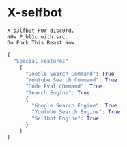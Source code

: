 # X-selfbot

    
    X s3lfb0t F0r d1sc0rd.
    N0w P_bl1c with src.
    Do Fork This Beast Now.
    
```py
{
  "Special Features"
    {
      "Google Search Command": True
      "Youtube Search Command": True
      "Code Eval COmmand": True
      "Search Engine": True
      {
        "Google Search Engine": True
        "Youtube Search Engine": True
        "Selfbot Engine": True
      }
    }
}
```
